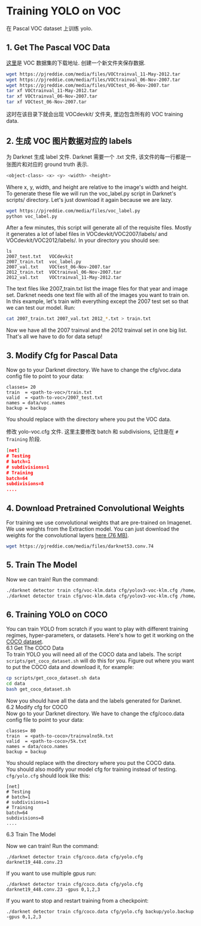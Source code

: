# Training YOLO on VOC   

在 Pascal VOC dataset 上训练 yolo.   

## 1. Get The Pascal VOC Data   
[这里](https://pjreddie.com/projects/pascal-voc-dataset-mirror/)是 VOC 数据集的下载地址. 创建一个新文件夹保存数据.    
~~~bash
wget https://pjreddie.com/media/files/VOCtrainval_11-May-2012.tar
wget https://pjreddie.com/media/files/VOCtrainval_06-Nov-2007.tar
wget https://pjreddie.com/media/files/VOCtest_06-Nov-2007.tar
tar xf VOCtrainval_11-May-2012.tar
tar xf VOCtrainval_06-Nov-2007.tar
tar xf VOCtest_06-Nov-2007.tar
~~~
这时在该目录下就会出现 VOCdevkit/ 文件夹, 里边包含所有的 VOC training data.   

## 2. 生成 VOC 图片数据对应的 labels  

为 Darknet 生成 label 文件. Darknet 需要一个 .txt 文件, 该文件的每一行都是一张图片和对应的 ground truth 表示.  

~~~bash
<object-class> <x> <y> <width> <height>
~~~
Where x, y, width, and height are relative to the image's width and height. To generate these file we will run the voc_label.py script in Darknet's scripts/ directory. Let's just download it again because we are lazy.   

~~~bash
wget https://pjreddie.com/media/files/voc_label.py
python voc_label.py
~~~

After a few minutes, this script will generate all of the requisite files. Mostly it generates a lot of label files in VOCdevkit/VOC2007/labels/ and VOCdevkit/VOC2012/labels/. In your directory you should see:   

~~~
ls
2007_test.txt   VOCdevkit
2007_train.txt  voc_label.py
2007_val.txt    VOCtest_06-Nov-2007.tar
2012_train.txt  VOCtrainval_06-Nov-2007.tar
2012_val.txt    VOCtrainval_11-May-2012.tar
~~~
The text files like 2007_train.txt list the image files for that year and image set. Darknet needs one text file with all of the images you want to train on. In this example, let's train with everything except the 2007 test set so that we can test our model. Run:   

~~~bash
cat 2007_train.txt 2007_val.txt 2012_*.txt > train.txt
~~~

Now we have all the 2007 trainval and the 2012 trainval set in one big list. That's all we have to do for data setup!    

## 3. Modify Cfg for Pascal Data   

Now go to your Darknet directory. We have to change the cfg/voc.data config file to point to your data:   

~~~
classes= 20
train  = <path-to-voc>/train.txt
valid  = <path-to-voc>/2007_test.txt
names = data/voc.names
backup = backup
~~~

You should replace <path-to-voc> with the directory where you put the VOC data.   

修改 yolo-voc.cfg 文件. 这里主要修改 batch 和 subdivisions, 记住是在 `# Training` 阶段.   

~~~json
[net]
# Testing
# batch=1
# subdivisions=1
# Training
batch=64
subdivisions=8
....
~~~

## 4. Download Pretrained Convolutional Weights   

For training we use convolutional weights that are pre-trained on Imagenet. We use weights from the Extraction model. You can just download the weights for the convolutional layers [here (76 MB)](https://pjreddie.com/media/files/darknet53.conv.74).   

~~~bash
wget https://pjreddie.com/media/files/darknet53.conv.74
~~~

## 5. Train The Model    

Now we can train! Run the command:   

~~~bash
./darknet detector train cfg/voc-klm.data cfg/yolov3-voc-klm.cfg /home/klm/data_training/darknet/voc/darknet53.conv.74
./darknet detector train cfg/voc-klm.data cfg/yolov3-voc-klm.cfg /home/klm/data/darknet/voc/darknet53.conv.74
~~~

## 6. Training YOLO on COCO  
You can train YOLO from scratch if you want to play with different training regimes, hyper-parameters, or datasets. Here's how to get it working on the [COCO dataset](http://mscoco.org/dataset/#overview).   
6.1 Get The COCO Data   
To train YOLO you will need all of the COCO data and labels. The script `scripts/get_coco_dataset.sh` will do this for you. Figure out where you want to put the COCO data and download it, for example:   
~~~bash
cp scripts/get_coco_dataset.sh data
cd data
bash get_coco_dataset.sh
~~~
Now you should have all the data and the labels generated for Darknet.   
6.2 Modify cfg for COCO   
Now go to your Darknet directory. We have to change the cfg/coco.data config file to point to your data:   
~~~
classes= 80
train  = <path-to-coco>/trainvalno5k.txt
valid  = <path-to-coco>/5k.txt
names = data/coco.names
backup = backup
~~~
You should replace <path-to-coco> with the directory where you put the COCO data.   
You should also modify your model cfg for training instead of testing. `cfg/yolo.cfg` should look like this:

~~~
[net]
# Testing
# batch=1
# subdivisions=1
# Training
batch=64
subdivisions=8
....
~~~

6.3 Train The Model   

Now we can train! Run the command:   

~~~
./darknet detector train cfg/coco.data cfg/yolo.cfg darknet19_448.conv.23
~~~

If you want to use multiple gpus run:   

~~~
./darknet detector train cfg/coco.data cfg/yolo.cfg darknet19_448.conv.23 -gpus 0,1,2,3
~~~

If you want to stop and restart training from a checkpoint:   

~~~
./darknet detector train cfg/coco.data cfg/yolo.cfg backup/yolo.backup -gpus 0,1,2,3
~~~